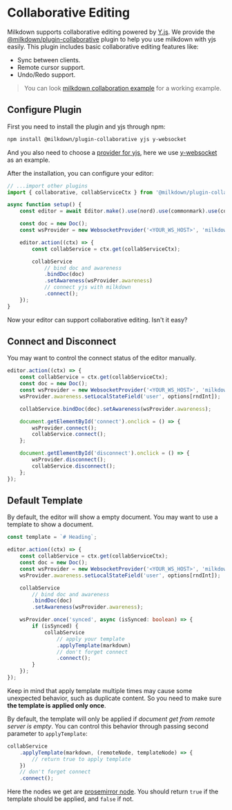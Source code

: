 # Collaborative Editing

Milkdown supports collaborative editing powered by [Y.js](https://docs.yjs.dev/).
We provide the [@milkdown/plugin-collaborative](https://www.npmjs.com/package/@milkdown/plugin-collaborative) plugin to help you use milkdown with yjs easily.
This plugin includes basic collaborative editing features like:

-   Sync between clients.
-   Remote cursor support.
-   Undo/Redo support.

> You can look [milkdown collaboration example](https://github.com/Saul-Mirone/milkdown/tree/main/examples/collaboration) for a working example.

## Configure Plugin

First you need to install the plugin and yjs through npm:

```bash
npm install @milkdown/plugin-collaborative yjs y-websocket
```

And you also need to choose a [provider for yjs](https://docs.yjs.dev/ecosystem/connection-provider), here we use [y-websocket](https://docs.yjs.dev/ecosystem/connection-provider/y-websocket) as an example.

After the installation, you can configure your editor:

```typescript
// ...import other plugins
import { collaborative, collabServiceCtx } from '@milkdown/plugin-collaborative';

async function setup() {
    const editor = await Editor.make().use(nord).use(commonmark).use(collaborative).create();

    const doc = new Doc();
    const wsProvider = new WebsocketProvider('<YOUR_WS_HOST>', 'milkdown', doc);

    editor.action((ctx) => {
        const collabService = ctx.get(collabServiceCtx);

        collabService
            // bind doc and awareness
            .bindDoc(doc)
            .setAwareness(wsProvider.awareness)
            // connect yjs with milkdown
            .connect();
    });
}
```

Now your editor can support collaborative editing. Isn't it easy?

## Connect and Disconnect

You may want to control the connect status of the editor manually.

```typescript
editor.action((ctx) => {
    const collabService = ctx.get(collabServiceCtx);
    const doc = new Doc();
    const wsProvider = new WebsocketProvider('<YOUR_WS_HOST>', 'milkdown', doc);
    wsProvider.awareness.setLocalStateField('user', options[rndInt]);

    collabService.bindDoc(doc).setAwareness(wsProvider.awareness);

    document.getElementById('connect').onclick = () => {
        wsProvider.connect();
        collabService.connect();
    };

    document.getElementById('disconnect').onclick = () => {
        wsProvider.disconnect();
        collabService.disconnect();
    };
});
```

## Default Template

By default, the editor will show a empty document. You may want to use a template to show a document.

```typescript
const template = `# Heading`;

editor.action((ctx) => {
    const collabService = ctx.get(collabServiceCtx);
    const doc = new Doc();
    const wsProvider = new WebsocketProvider('<YOUR_WS_HOST>', 'milkdown', doc);
    wsProvider.awareness.setLocalStateField('user', options[rndInt]);

    collabService
        // bind doc and awareness
        .bindDoc(doc)
        .setAwareness(wsProvider.awareness);

    wsProvider.once('synced', async (isSynced: boolean) => {
        if (isSynced) {
            collabService
                // apply your template
                .applyTemplate(markdown)
                // don't forget connect
                .connect();
        }
    });
});
```

Keep in mind that apply template multiple times may cause some unexpected behavior, such as duplicate content.
So you need to make sure **the template is applied only once**.

By default, the template will only be applied if _document get from remote server is empty_.
You can control this behavior through passing second parameter to `applyTemplate`:

```typescript
collabService
    .applyTemplate(markdown, (remoteNode, templateNode) => {
        // return true to apply template
    })
    // don't forget connect
    .connect();
```

Here the nodes we get are [prosemirror node](https://prosemirror.net/docs/ref/#model.Node).
You should return `true` if the template should be applied, and `false` if not.
